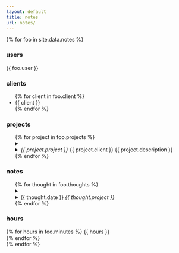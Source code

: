```yaml
---
layout: default
title: notes
url: notes/
---
```

{% for foo in site.data.notes %}  
<div>
   <h3>users</h3>  
   {{ foo.user }}  
</div> <!-- /divusers -->   
<div class="fr">
   <h3>clients</h3>  
   <ul>
   {% for client in foo.client %}
   <li>{{ client }}</li>    
   {% endfor %} <!-- /forclients -->     
   </ul> <!-- /listclients -->   
</div> <!-- /divclients -->   
<div>
   <h3>projects</h3>  
   <ul>
   {% for project in foo.projects %}  
   <details>   
      <summary>   
         <li><i style="font-style: italic;">{{ project.project }} </i>{{ project.client }}<span class='date'> {{ project.description }}</span></li>      
      </summary>   
      {% for todo in project.todo %}  
      <li>{{ todo }}</li>  
      {% endfor %} <!-- /fortodo -->     
   </details>  
   {% endfor %} <!-- /forprojects -->
   </ul> <!-- /projectslist -->   
</div> <!-- /divprojects -->
<div>   
   <h3>notes</h3>  
   <ul>
   {% for thought in foo.thoughts %}  
   <details>
      <summary>
         <li>{{ thought.date }}<i style="font-style: italic;"> {{ thought.project }}</i></li>  
      </summary>
      <li>{{ thought.note }}</li>  
      <br>    
   </details>   
   {% endfor %}  
   </ul>
</div> <!-- /notes -->   
<div>   
   <h3>hours</h3>  
   {% for hours in foo.minutes %}  
   {{ hours }}   
   <br>  
   {% endfor %}
</div>   
{% endfor %}
